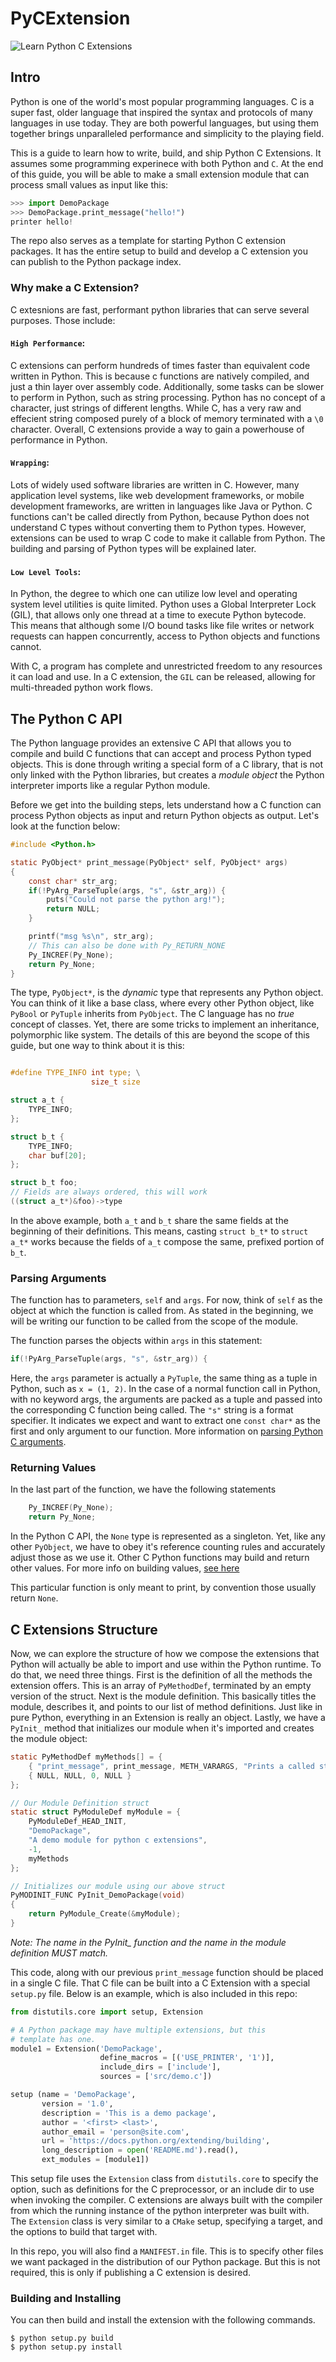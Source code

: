 # PyCExtension

![Learn Python C Extensions](images/logo.png)


## Intro

Python is one of the world's most popular programming languages. C is a super fast, older language
that inspired the syntax and protocols of many languages in use today. They are both powerful languages,
but using them together brings unparalleled performance and simplicity to the playing field.

This is a guide to learn how to write, build, and ship Python C Extensions. It assumes some programming experinece
with both Python and `C`. At the end of this guide, you will be able to make a small extension module that can process
small values as input like this:

```py
>>> import DemoPackage
>>> DemoPackage.print_message("hello!")
printer hello!
```

The repo also serves as a template for starting Python C extension packages. It has the entire setup
to build and develop a C extension you can publish to the Python package index.

### Why make a C Extension?

C extesnions are fast, performant python libraries that can serve several purposes. Those include:

#### `High Performance`: 

C extensions can perform hundreds of times faster than equivalent code written in Python. 
This is because c functions are natively compiled, and just a thin layer over assembly code. Additionally, some
tasks can be slower to perform in Python, such as string processing. Python has no concept of a character, just strings of different lengths.
While C, has a very raw and effecient string composed purely of a block of memory terminated with a `\0` character. Overall,
C extensions provide a way to gain a powerhouse of performance in Python.

#### `Wrapping`:

Lots of widely used software libraries are written in C. However, many application level systems, like web development
frameworks, or mobile development frameworks, are written in languages like Java or Python. C functions can't be
called directly from Python, because Python does not understand C types without converting them to Python types. 
However, extensions can be used to wrap C code to make it callable from Python. The building and parsing of Python
types will be explained later.

#### `Low Level Tools`:

In Python, the degree to which one can utilize low level and operating system level utilities is 
quite limited. Python uses a Global Interpreter Lock (GIL), that allows only one thread at a time to execute
Python bytecode. This means that although some I/O bound tasks like file writes or network requests can
happen concurrently, access to Python objects and functions cannot.

With C, a program has complete and unrestricted freedom to any resources it can load and use. In a C extension,
the `GIL` can be released, allowing for multi-threaded python work flows.

## The Python C API

The Python language provides an extensive C API that allows you to compile and build C functions that
can accept and process Python typed objects. This is done through writing a special form of a C library,
that is not only linked with the Python libraries, but creates a *module object* the Python interpreter imports
like a regular Python module.

Before we get into the building steps, lets understand how a C function can process Python objects as input
and return Python objects as output. Let's look at the function below:

```c
#include <Python.h>

static PyObject* print_message(PyObject* self, PyObject* args)
{
    const char* str_arg;
    if(!PyArg_ParseTuple(args, "s", &str_arg)) {
        puts("Could not parse the python arg!");
        return NULL;
    }

    printf("msg %s\n", str_arg);
    // This can also be done with Py_RETURN_NONE
    Py_INCREF(Py_None);
    return Py_None;
}
```

The type, `PyObject*`, is the *dynamic* type that represents any Python object. You can think of it like a
base class, where every other Python object, like `PyBool` or `PyTuple` inherits from `PyObject`. The C
language has no *true* concept of classes. Yet, there are some tricks to implement an inheritance, polymorphic like system.
The details of this are beyond the scope of this guide, but one way to think about it is this:

```c

#define TYPE_INFO int type; \
                  size_t size

struct a_t {
    TYPE_INFO;
};

struct b_t {
    TYPE_INFO;
    char buf[20];
};

struct b_t foo;
// Fields are always ordered, this will work
((struct a_t*)&foo)->type
```

In the above example, both `a_t` and `b_t` share the same fields at the beginning of their definitions. This means, casting `struct b_t*` to
`struct a_t*` works because the fields of `a_t` compose the same, prefixed portion of `b_t`.

### Parsing Arguments

The function has to parameters, `self` and `args`. For now, think of `self` as the object at which the function is called from.
As stated in the beginning, we will be writing our function to be called from the scope of the module.

The function parses the objects within `args` in this statement:

```c
if(!PyArg_ParseTuple(args, "s", &str_arg)) {
```

Here, the `args` parameter is actually a `PyTuple`, the same thing as a tuple in Python, such as 
`x = (1, 2)`. In the case of a normal function call in Python, with no keyword args, the arguments are packed
as a tuple and passed into the corresponding C function being called. The `"s"` string is a format specifier.
It indicates we expect and want to extract one `const char*` as the first and only argument to our function.
More information on [parsing Python C arguments](https://docs.python.org/3/c-api/arg.html).

### Returning Values

In the last part of the function, we have the following statements

```c
    Py_INCREF(Py_None);
    return Py_None;
```

In the Python C API, the `None` type is represented as a singleton. Yet, like any other `PyObject`, we have
to obey it's reference counting rules and accurately adjust those as we use it. Other C Python functions 
may build and return other values. For more info on building values, [see here](https://docs.python.org/3/c-api/arg.html#building-values)

This particular function is only meant to print, by convention those usually return `None`.

## C Extensions Structure

Now, we can explore the structure of how we compose the extensions that Python will actually be
able to import and use within the Python runtime. To do that, we need three things. First is the definition of
all the methods the extension offers. This is an array of `PyMethodDef`, terminated by an empty version of the
struct. Next is the module definition. This basically titles the module, describes it, and points to our
list of method definitions. Just like in pure Python, everything in an Extension is really an object. Lastly,
we have a `PyInit_` method that initializes our module when it's imported and creates the module object:

```c
static PyMethodDef myMethods[] = {
    { "print_message", print_message, METH_VARARGS, "Prints a called string" },
    { NULL, NULL, 0, NULL }
};

// Our Module Definition struct
static struct PyModuleDef myModule = {
    PyModuleDef_HEAD_INIT,
    "DemoPackage",
    "A demo module for python c extensions",
    -1,
    myMethods
};

// Initializes our module using our above struct
PyMODINIT_FUNC PyInit_DemoPackage(void)
{
    return PyModule_Create(&myModule);
}
```

*Note: The name in the PyInit_ function and the name in the module definition MUST match.*

This code, along with our previous `print_message` function should be placed in a single C file.
That C file can be built into a C Extension with a special `setup.py` file. Below is an example, 
which is also included in this repo:

```py
from distutils.core import setup, Extension

# A Python package may have multiple extensions, but this
# template has one.
module1 = Extension('DemoPackage',
                    define_macros = [('USE_PRINTER', '1')],
                    include_dirs = ['include'],
                    sources = ['src/demo.c'])

setup (name = 'DemoPackage',
       version = '1.0',
       description = 'This is a demo package',
       author = '<first> <last>',
       author_email = 'person@site.com',
       url = 'https://docs.python.org/extending/building',
       long_description = open('README.md').read(),
       ext_modules = [module1])
```

This setup file uses the `Extension` class from `distutils.core` to specify the option, such as
definitions for the C preprocessor, or an include dir to use when invoking the compiler. C extensions 
are always built with the compiler from which the running instance of the python interpreter was
built with. The `Extension` class is very similar to a `CMake` setup, specifying a target, and the options
to build that target with.

In this repo, you will also find a `MANIFEST.in` file. This is to specify other files we want packaged
in the distribution of our Python package. But this is not required, this is only if publishing a C extension
is desired.

### Building and Installing

You can then build and install the extension with the following commands.

 ```
 $ python setup.py build
 $ python setup.py install
 ```
